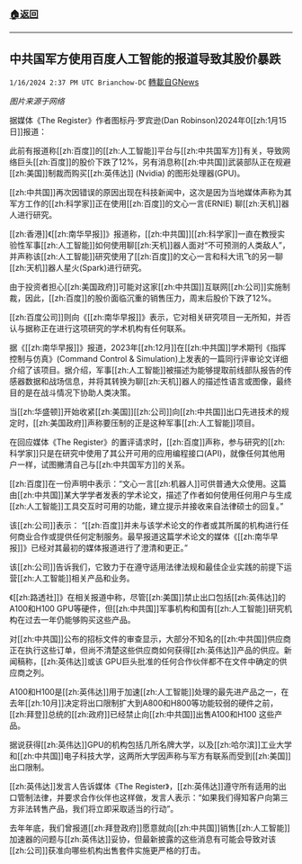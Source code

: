 ###  [:house:返回](README.md)
---


## 中共国军方使用百度人工智能的报道导致其股价暴跌
`1/16/2024 2:37 PM UTC Brianchow-DC` [轉載自GNews](https://gnews.org/articles/2225116)

*图片来源于网络*

据媒体《The Register》作者图标丹·罗宾逊(Dan Robinson)2024年0[[zh:1月15日]]报道：

此前有报道称[[zh:百度]]的[[zh:人工智能]]平台与[[zh:中共国军方]]有关，导致网络巨头[[zh:百度]]的股价下跌了12%，另有消息称[[zh:中共国]]武装部队正在规避[[zh:美国]]制裁而购买[[zh:英伟达]] (Nvidia) 的图形处理器(GPU)。

[[zh:中共国]]再次因错误的原因出现在科技新闻中，这次是因为当地媒体声称为其军方工作的[[zh:科学家]]正在使用[[zh:百度]]的文心一言(ERNIE) 聊[[zh:天机]]器人进行研究。

[[zh:香港]]《[[zh:南华早报]]》报道称，[[zh:中共国]][[zh:科学家]]一直在教授实验性军事[[zh:人工智能]]如何使用聊[[zh:天机]]器人面对“不可预测的人类敌人”，并声称该[[zh:人工智能]]研究使用了[[zh:百度]]的文心一言和科大讯飞的另一聊[[zh:天机]]器人星火(Spark)进行研究。

由于投资者担心[[zh:美国政府]]可能对这家[[zh:中共国]]互联网[[zh:公司]]实施制裁，因此，[[zh:百度]]的股价面临沉重的销售压力，周末后股价下跌了12%。

[[zh:百度公司]]则向《[[zh:南华早报]]》表示，它对相关研究项目一无所知，并否认与据称正在进行这项研究的学术机构有任何联系。

据《[[zh:南华早报]]》报道，2023年[[zh:12月]]在[[zh:中共国]]学术期刊《指挥控制与仿真》(Command Control & Simulation)上发表的一篇同行评审论文详细介绍了该项目。据介绍，军事[[zh:人工智能]]被描述为能够提取前线部队报告的传感器数据和战场信息，并将其转换为聊[[zh:天机]]器人的描述性语言或图像，最终目的是在战斗情况下协助人类决策。

当[[zh:华盛顿]]开始收紧[[zh:美国]][[zh:公司]]向[[zh:中共国]]出口先进技术的规定时，[[zh:美国政府]]声称要压制的正是这种军事[[zh:人工智能]]项目。

在回应媒体《The Register》的置评请求时，[[zh:百度]]声称，参与研究的[[zh:科学家]]只是在研究中使用了其公开可用的应用编程接口(API)，就像任何其他用户一样，试图撇清自己与[[zh:中共国军方]]的关系。

[[zh:百度]]在一份声明中表示：“文心一言[[zh:机器人]]可供普通大众使用。这篇由[[zh:中共国]]某大学学者发表的学术论文，描述了作者如何使用任何用户与生成[[zh:人工智能]]工具交互时可用的功能，建立提示并接收来自法律硕士的回复。”

该[[zh:公司]]表示： “[[zh:百度]]并未与该学术论文的作者或其所属的机构进行任何商业合作或提供任何定制服务。最早报道这篇学术论文的媒体《[[zh:南华早报]]》已经对其最初的媒体报道进行了澄清和更正。”

该[[zh:公司]]告诉我们，它致力于在遵守适用法律法规和最佳企业实践的前提下运营[[zh:人工智能]]相关产品和业务。

《[[zh:路透社]]》在相关报道中称，尽管[[zh:美国]]禁止出口包括[[zh:英伟达]]的A100和H100 GPU等硬件，但[[zh:中共国]]军事机构和国有[[zh:人工智能]]研究机构在过去一年仍能够购买这些产品。

对[[zh:中共国]]公布的招标文件的审查显示，大部分不知名的[[zh:中共国]]供应商正在执行这些订单，但尚不清楚这些供应商如何获得[[zh:英伟达]]产品的供应。新闻稿称，[[zh:英伟达]]或该 GPU巨头批准的任何合作伙伴都不在文件中确定的供应商之列。

A100和H100是[[zh:英伟达]]用于加速[[zh:人工智能]]处理的最先进产品之一，在去年[[zh:10月]]决定将出口限制扩大到A800和H800等功能较弱的硬件之前，[[zh:拜登]]总统的[[zh:政府]]已经禁止向[[zh:中共国]]出售A100和H100 这些产品。

据说获得[[zh:英伟达]]GPU的机构包括几所名牌大学，以及[[zh:哈尔滨]]工业大学和[[zh:中共国]]电子科技大学，这两所大学因声称与军方有联系而受到[[zh:美国]]出口限制。

[[zh:英伟达]]发言人告诉媒体《The Register》，[[zh:英伟达]]遵守所有适用的出口管制法律，并要求合作伙伴也这样做，发言人表示：“如果我们得知客户向第三方非法转售产品，我们将立即采取适当的行动”。

去年年底，我们曾报道[[zh:拜登政府]]愿意就向[[zh:中共国]]销售[[zh:人工智能]]加速器的问题与[[zh:英伟达]]妥协，但最新披露的这些消息有可能会导致对该[[zh:公司]]获准向哪些机构出售套件实施更严格的打击。
